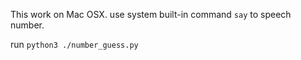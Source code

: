 This work on Mac OSX. 
use system built-in command `say` to speech number. 
 
run `python3 ./number_guess.py`

